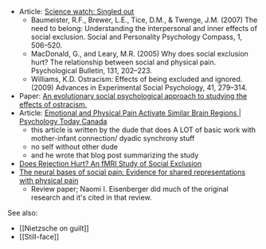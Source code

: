 - Article: [Science watch: Singled out](https://www.apa.org/monitor/2009/04/social)
  - Baumeister, R.F., Brewer, L.E., Tice, D.M., & Twenge, J.M. (2007) The need to belong: Understanding the interpersonal and inner effects of social exclusion. Social and Personality Psychology Compass, 1, 506–520.
  - MacDonald, G., and Leary, M.R. (2005) Why does social exclusion hurt? The relationship between social and physical pain. Psychological Bulletin, 131, 202–223.
  - Williams, K.D. Ostracism: Effects of being excluded and ignored. (2009) Advances in Experimental Social Psychology, 41, 279–314.
- Paper: [An evolutionary social psychological approach to studying the effects of ostracism.](https://psycnet.apa.org/fulltext/2012-24858-004.html)
- Article: [Emotional and Physical Pain Activate Similar Brain Regions | Psychology Today Canada](https://www.psychologytoday.com/ca/blog/body-sense/201204/emotional-and-physical-pain-activate-similar-brain-regions)
  - this article is written by the dude that does A LOT of basic work with mother-infant connection/ dyadic synchrony stuff
  - no self without other dude
  - and he wrote that blog post summarizing the study
- [Does Rejection Hurt? An fMRI Study of Social Exclusion](https://www.researchgate.net/profile/Matthew_Lieberman/publication/9056800_Does_Rejection_Hurt_An_fMRI_Study_of_Social_Exclusion/links/09e41508aa626460df000000.pdf)
- [The neural bases of social pain: Evidence for shared representations with physical pain](https://www.ncbi.nlm.nih.gov/pmc/articles/PMC3273616/)
  - Review paper; Naomi I. Eisenberger did much of the original research and it's cited in that review.

See also:

- [[Nietzsche on guilt]]
- [[Still-face]]

